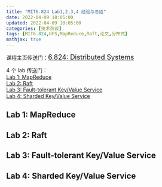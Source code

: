 ```yaml
---
title: "MIT6.824 Lab1,2,3,4 经验与总结"
date: 2022-04-09 18:05:00
updated: 2022-04-09 18:05:00
categories: [技术杂谈]
tags: [MIT6.824,GFS,MapReduce,Raft,论文,分布式]
mathjax: true
---
```




课程主页传送门：<font size=4px>[6.824: Distributed Systems](http://nil.csail.mit.edu/6.824/2020/)</font>

4 个 lab 传送门：  
[Lab 1: MapReduce](http://nil.csail.mit.edu/6.824/2020/labs/lab-mr.html)  
[Lab 2: Raft](http://nil.csail.mit.edu/6.824/2020/labs/lab-raft.html)  
[Lab 3: Fault-tolerant Key/Value Service](http://nil.csail.mit.edu/6.824/2020/labs/lab-kvraft.html)  
[Lab 4: Sharded Key/Value Service](http://nil.csail.mit.edu/6.824/2020/labs/lab-shard.html)



## Lab 1: MapReduce



## Lab 2: Raft





## Lab 3: Fault-tolerant Key/Value Service



## Lab 4: Sharded Key/Value Service

